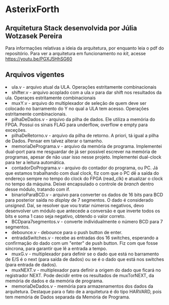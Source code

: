<h1> AsterixForth</h1>
<h2>Arquitetura Stack desenvolvida por Júlia Wotzasek Pereira </h2>

Para informações relativas a ideia da arquitetura, por enquanto leia o pdf do repositório.
Para ver a arquitetura em funcionamento no <i>kit</i>, acesse <a>https://youtu.be/PGXJ5HhSG60</a>

<h2> Arquivos vigentes </h2>
<div>
<u1>
  <li> ula.v - arquivo atual da ULA. Operações estritamente combinacionais</li>
  <li> shifter.v - arquivo acoplado com a ula.v para dar shift nos resultados da ula. Operaçes estritamente combinacionais</li>
  <li> muxY.v - arquivo do multiplexador de seleção de quem deve ser colocado no barramento do Y no qual a ULA tem acesso. Operações estritamente combinacionais.</li>
  <li> pilhaDeDados.v - arquivo da pilha de dados. Ele utiliza a memória do FPGA. Possui os sinais FLAG para underflow, overflow e empty para exceções. </li>
  <li> pilhaDeRetorno.v - arquivo da pilha de retorno. A priori, tá igual a pilha de Dados. Pensar em talvez alterar o tamanho.</li>
  <li> memoriaDePrograma.v - arquivo da memória de programa. Implementei dual-port para me resguardar de já ser possível escrever na memória de programas, apesar de não usar isso nesse projeto. Implementei dual-clock para ter a leitura automática.</li>
  <li> contadorDoPrograma.v - arquivo do contador do programa, ou PC. Já que estamos trabalhando com dual clock, fiz com que o PC dê a saída do endereço sempre no tempo do clock do FPGA (read_clk) e atualizar o clock no tempo da máquina. Deixei encapsulado o controle de <i>branch</i> dentro desse módulo, tratando com if.</li>
  <li> binarioParaBCD.v - arquivo para converter os dados de 16 bits para BCD para posterior saída no <i>display</i> de 7 segmentos. O dado é considerado <i>unsigned</i>. Daí, se resolver que vou tratar números negativos, devo desenvolver um módulo que antecede a conversão e que inverte todos os bits e soma 1 caso seja negativo, obtendo o valor correto.</li>
  <li> BCDpara7segmentos.v - converte individualmente o número BCD para 7 segmentos. </li>
  <li> debounce.v - debounce para o push button de enter. </li>
  <li> entradaSwitches.v - recebe as entradas dos 16 switches, esperando a confirmação do dado com um "enter" de push button. Fiz com que fosse síncrona, para garantir que lê a entrada a tempo. </li>
  <li> muxG.v - multiplexador para definir se o dado que está no barramento de E/S é o next (para saída de dados) ou se é o dado que está nos switches (para entrada de dados). </li>
  <li> muxNEXT.v - multiplexador para definir a origem do dado que ficará no registrador NEXT. Pode decidir entre os resultados de muxTorNEXT, da memória de dados e da memória de programa. </li>
  <li> memoriaDeDados.v - memória para armazenamentos dos dados da arquitetura. Destaque para o fato de a arquitetura é do tipo HARVARD, pois tem memória de Dados separada da Memória de Programa. </li>
</u1>
</div> 